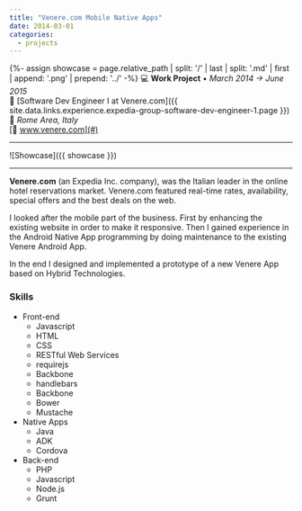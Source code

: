 ```yaml
---
title: "Venere.com Mobile Native Apps"
date: 2014-03-01
categories:
  - projects
---
```

{%- assign showcase = page.relative_path |  split: '/' | last | split: '.md' | first | append: '.png' | prepend: '../' -%}
💻 **Work Project** • _March 2014 → June 2015_  
🏢 [Software Dev Engineer I at Venere.com]({{ site.data.links.experience.expedia-group-software-dev-engineer-1.page }})  
📍 _Rome Area, Italy_  
[🔗 www.venere.com](#)  

---

![Showcase]({{ showcase }})

---

**Venere.com** (an Expedia Inc. company), was the Italian leader in the online hotel reservations market. Venere.com featured real-time rates, availability, special offers and the best deals on the web.

I looked after the mobile part of the business. First by enhancing the existing website in order to make it responsive. Then I gained experience in the Android Native App programming by doing maintenance to the existing Venere Android App.

In the end I designed and implemented a prototype of a new Venere App based on Hybrid Technologies.


### Skills

- Front-end
  - Javascript
  - HTML
  - CSS
  - RESTful Web Services
  - requirejs
  - Backbone
  - handlebars
  - Backbone
  - Bower
  - Mustache
- Native Apps
  - Java
  - ADK
  - Cordova  
- Back-end
  - PHP
  - Javascript
  - Node.js
  - Grunt
